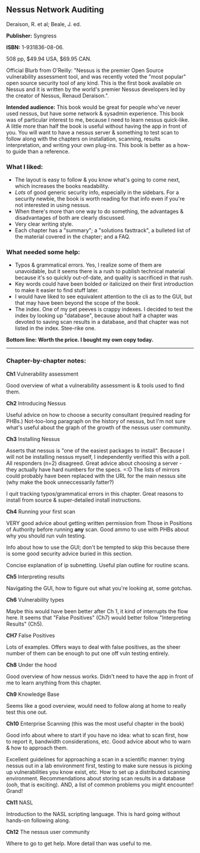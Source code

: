 ## Nessus Network Auditing

Deraison, R. et al; Beale, J. ed.

**Publisher:**  Syngress

**ISBN:** 1-931836-08-06.

508 pp, $49.94 USA, $69.95 CAN.

Official Blurb from O'Reilly:
"Nessus is the premier Open Source vulnerability assessment tool, and
was recently voted the "most popular" open source  security tool of any
kind. This is the first book available on Nessus and it is written by
the world's premier Nessus  developers led by the creator of Nessus,
Renaud Deraison.".

**Intended audience:** This book would be great for people who've never used nessus, but have some network & sysadmin  experience.  This book was of particular interest to me, because I need to learn nessus quick-like.  A little more than half the book is useful without having the app in front of you.  You will want to have a nessus server & something to test scan to follow along with the chapters on installation, scanning, results interpretation, and writing your own plug-ins.  This book is better as a how-to guide than a reference.

### What I liked:

* The layout is easy to follow & you know what's going to come next, which increases the books readability.
* _Lots_ of good generic security info, especially in the sidebars.  For a security newbie, the book is worth reading for  that info even if you're not interested in using nessus.
* When there's more than one way to do something, the advantages & disadvantages of both are clearly discussed.
* Very clear writing style.
* Each chapter has a "summary"; a "solutions fasttrack", a bulleted list of the material covered in the chapter; and a FAQ.

### What needed some help:

* Typos & grammatical errors.  Yes, I realize some of them are unavoidable, but it seems there is a rush to publish technical material because it's so quickly out-of-date, and quality is sacrificed in that rush.
* Key words could have been bolded or italicized on their first introduction to make it easier to find stuff later.
* I would have liked to see equivalent attention to the cli as to the GUI, but that may have been beyond the scope of the book.
* The index.  One of my pet peeves is crappy indexes.  I decided to test the index by looking up  "database", because about half a chapter was devoted to saving scan results in a database, and that chapter was not listed in the index.  Stee-rike one.

**Bottom line:**
**Worth the price. I bought my own copy today.**

---

### Chapter-by-chapter notes:

**Ch1** Vulnerability assessment

Good overview of what a vulnerability assessment is & tools used to find them.

**Ch2** Introducing Nessus

Useful advice on how to choose a security consultant (required reading for PHBs.)
Not-too-long paragraph on the history of nessus, but I'm not sure what's useful about the graph of the growth of the nessus user community.

**Ch3** Installing Nessus

Asserts that nessus is "one of the easiest packages to install".
Because I will not be installing nessus myself, I independently verified this with a poll.  All responders (n=2) disagreed.
Great advice about choosing a server - they actually have hard numbers for the specs. =:O
The lists of mirrors could probably have been replaced with the URL for the main nessus site (why make the book unneccessarily fatter?)

I quit tracking typos/grammatical errors in this chapter.
Great reasons to install from source & super-detailed install
instructions.

**Ch4** Running your first scan

VERY good advice about getting written permission from Those in
Positions of Authority before running **any** scan. Good ammo to use with PHBs about why you should run vuln testing.

Info about how to use the GUI; don't be tempted to skip this because there is some good security advice buried in this section.

Concise explanation of ip subnetting.  Useful plan outline for routine scans.

**Ch5** Interpreting results

Navigating the GUI, how to figure out what you're looking at, some gotchas.

**Ch6** Vulnerability types

Maybe this would have been better after Ch 1, it kind of interrupts the flow here.  It seems that  "False Positives" (Ch7) would better follow "Interpreting Results" (Ch5).

**CH7** False Positives

Lots of examples.   Offers ways to deal with false positives, as the sheer number of them can be enough to put one off vuln testing entirely.

**Ch8**  Under the hood

Good overview of how nessus works.  Didn't need to have the app in front of me to learn anything from this chapter.

**Ch9** Knowledge Base

Seems like a good overview, would need to follow along at home to really test this one out.

**Ch10** Enterprise Scanning  (this was the most useful chapter in the book)

Good info about where to start if you have no idea:  what to scan first, how to report it, bandwidth considerations, etc.  Good advice about who to warn & how to approach them.

Excellent guidelines for approaching a scan in a scientific manner: trying nessus out in a lab environment first, testing to make sure nessus is picking up vulnerabilities you know exist, etc.  How to set up a distributed scanning environment.
Recommendations about storing scan results in a database (ooh, that is exciting).  AND, a list of common problems you might encounter!  Grand!

**Ch11** NASL

Introduction to the NASL scripting language.  This is hard going without hands-on following along.

**Ch12**  The nessus user community

Where to go to get help.  More detail than was useful to me.

